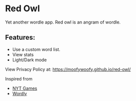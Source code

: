 # Red Owl

Yet another wordle app. Red owl is an angram of wordle. 


## Features:
- Use a custom word list.
- View stats
- Light/Dark mode


View Privacy Policy at: https://moofywoofy.github.io/red-owl/


Inspired from
- [NYT Games](https://play.google.com/store/apps/details?id=com.nytimes.crossword)
- [Wordly](https://play.google.com/store/apps/details?id=com.appchirp.wordle)

